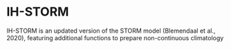 # IH-STORM
IH-STORM is an updated version of the STORM model (Blemendaal et al., 2020), featuring additional functions to prepare non-continuous climatology
